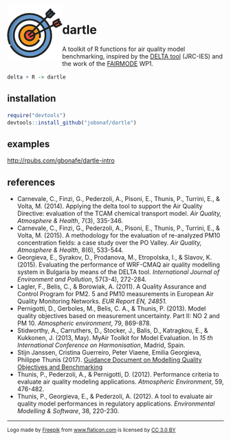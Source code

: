 <img style="float: left;" src="inst/darts_logo.png">


# dartle
A toolkit of R functions for air quality model benchmarking, inspired by the [DELTA tool](http://aqm.jrc.ec.europa.eu/index.aspx) (JRC-IES) and the work of the [FAIRMODE](http://fairmode.jrc.ec.europa.eu/) WP1.

```r
delta + R -> dartle
```

## installation
```r
require("devtools")
devtools::install_github("jobonaf/dartle")
```

## examples
http://rpubs.com/gbonafe/dartle-intro

## references
* Carnevale, C., Finzi, G., Pederzoli, A., Pisoni, E., Thunis, P., Turrini, E., & Volta, M. (2014). Applying the delta tool to support the Air Quality Directive: evaluation of the TCAM chemical transport model. _Air Quality, Atmosphere & Health_, 7(3), 335-346.
* Carnevale, C., Finzi, G., Pederzoli, A., Pisoni, E., Thunis, P., Turrini, E., & Volta, M. (2015). A methodology for the evaluation of re-analyzed PM10 concentration fields: a case study over the PO Valley. _Air Quality, Atmosphere & Health_, 8(6), 533-544.
* Georgieva, E., Syrakov, D., Prodanova, M., Etropolska, I., & Slavov, K. (2015). Evaluating the performance of WRF-CMAQ air quality modelling system in Bulgaria by means of the DELTA tool. _International Journal of Environment and Pollution_, 57(3-4), 272-284.
* Lagler, F., Belis, C., & Borowiak, A. (2011). A Quality Assurance and Control Program for PM2. 5 and PM10 measurements in European Air Quality Monitoring Networks. _EUR Report EN, 24851._
* Pernigotti, D., Gerboles, M., Belis, C. A., & Thunis, P. (2013). Model quality objectives based on measurement uncertainty. Part II: NO 2 and PM 10. _Atmospheric environment_, 79, 869-878.
* Stidworthy, A., Carruthers, D., Stocker, J., Balis, D., Katragkou, E., & Kukkonen, J. (2013, May). MyAir Toolkit for Model Evaluation. In _15 th International Conference on Harmonisation_, Madrid, Spain.
* Stijn Janssen, Cristina Guerreiro, Peter Viaene, Emilia Georgieva, Philippe Thunis (2017). [Guidance Document on Modelling Quality Objectives and Benchmarking](http://fairmode.jrc.ec.europa.eu/document/fairmode/WG1/Guidance_MQO_Bench_vs2.1.pdf)  
* Thunis, P., Pederzoli, A., & Pernigotti, D. (2012). Performance criteria to evaluate air quality modeling applications. _Atmospheric Environment_, 59, 476-482.
* Thunis, P., Georgieva, E., & Pederzoli, A. (2012). A tool to evaluate air quality model performances in regulatory applications. _Environmental Modelling & Software_, 38, 220-230.


----
<sub>
<div>Logo made by <a href="http://www.freepik.com" title="Freepik">Freepik</a> from <a href="http://www.flaticon.com" title="Flaticon">www.flaticon.com</a> is licensed by <a href="http://creativecommons.org/licenses/by/3.0/" title="Creative Commons BY 3.0" target="_blank">CC 3.0 BY</a></div>
</sub>
